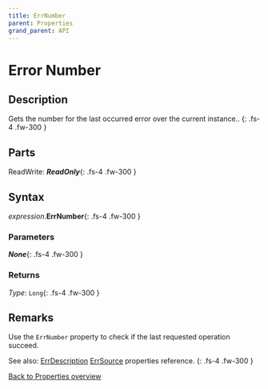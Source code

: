 ```yaml
---
title: ErrNumber
parent: Properties
grand_parent: API
---
```


# Error Number

## Description
Gets the number for the last occurred error over the current instance..
{: .fs-4 .fw-300 }

## Parts
ReadWrite: **_ReadOnly_**{: .fs-4 .fw-300 }

## Syntax
*expression*.**ErrNumber**{: .fs-4 .fw-300 }

### Parameters

**_None_**{: .fs-4 .fw-300 }

### Returns

*Type*: `Long`{: .fs-4 .fw-300 }

## Remarks
Use the `ErrNumber` property to check if the last requested operation succeed.

See also: 
[ErrDescription](https://ws-garcia.github.io/VBA-CSV-interface/api/properties/errors/errdescription.html)
[ErrSource](https://ws-garcia.github.io/VBA-CSV-interface/api/properties/errors/errsource.html) properties reference.
{: .fs-4 .fw-300 }

[Back to Properties overview](https://ws-garcia.github.io/VBA-CSV-interface/api/properties/)